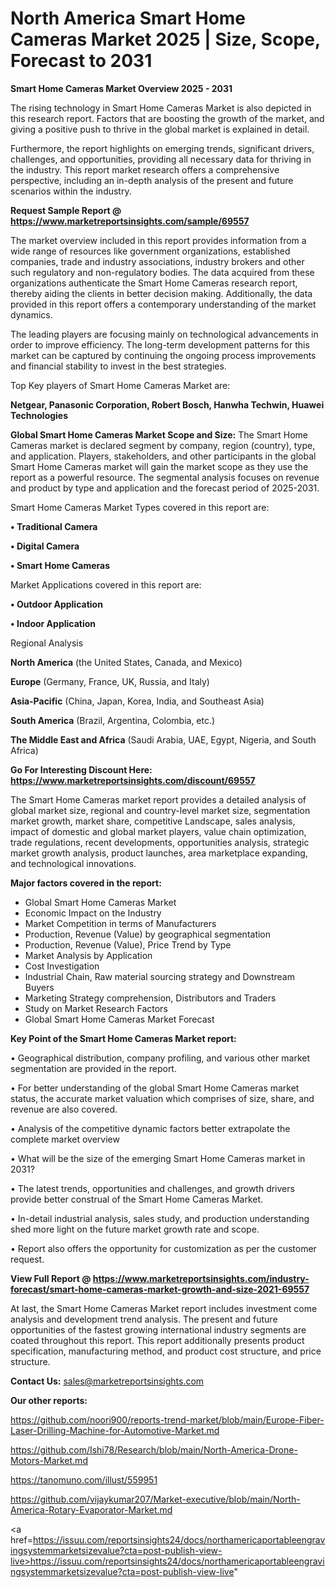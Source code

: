 # North America Smart Home Cameras Market 2025 | Size, Scope, Forecast to 2031

<Strong> Smart Home Cameras Market Overview 2025 - 2031</strong>

The rising technology in Smart Home Cameras Market is also depicted in this research report. Factors that are boosting the growth of the market, and giving a positive push to thrive in the global market is explained in detail.

Furthermore, the report highlights on emerging trends, significant drivers, challenges, and opportunities, providing all necessary data for thriving in the industry. This report market research offers a comprehensive perspective, including an in-depth analysis of the present and future scenarios within the industry.

<strong>Request Sample Report @ <a href=https://www.marketreportsinsights.com/sample/69557>https://www.marketreportsinsights.com/sample/69557</a></strong>

The market overview included in this report provides information from a wide range of resources like government organizations, established companies, trade and industry associations, industry brokers and other such regulatory and non-regulatory bodies. The data acquired from these organizations authenticate the Smart Home Cameras research report, thereby aiding the clients in better decision making. Additionally, the data provided in this report offers a contemporary understanding of the market dynamics.

The leading players are focusing mainly on technological advancements in order to improve efficiency. The long-term development patterns for this market can be captured by continuing the ongoing process improvements and financial stability to invest in the best strategies.

Top Key players of Smart Home Cameras Market are:

<strong>Netgear, Panasonic Corporation, Robert Bosch, Hanwha Techwin, Huawei Technologies</strong>

<strong><b>Global Smart Home Cameras Market Scope and Size:</b></strong>
The Smart Home Cameras market is declared segment by company, region (country), type, and application. Players, stakeholders, and other participants in the global Smart Home Cameras market will gain the market scope as they use the report as a powerful resource. The segmental analysis focuses on revenue and product by type and application and the forecast period of 2025-2031.

Smart Home Cameras Market Types covered in this report are:

<strong>• Traditional Camera

• Digital Camera

• Smart Home Cameras</strong>

Market Applications covered in this report are:

<strong>• Outdoor Application

• Indoor Application</strong> 

Regional Analysis

<strong>North America</strong> (the United States, Canada, and Mexico)

<strong>Europe</strong> (Germany, France, UK, Russia, and Italy)

<strong>Asia-Pacific</strong> (China, Japan, Korea, India, and Southeast Asia)

<strong>South America</strong> (Brazil, Argentina, Colombia, etc.)

<strong>The Middle East and Africa</strong> (Saudi Arabia, UAE, Egypt, Nigeria, and South Africa)

<strong>Go For Interesting Discount Here: <a href=https://www.marketreportsinsights.com/discount/69557>https://www.marketreportsinsights.com/discount/69557</a></strong>

The Smart Home Cameras market report provides a detailed analysis of global market size, regional and country-level market size, segmentation market growth, market share, competitive Landscape, sales analysis, impact of domestic and global market players, value chain optimization, trade regulations, recent developments, opportunities analysis, strategic market growth analysis, product launches, area marketplace expanding, and technological innovations.

<strong><b>Major factors covered in the report:</b></strong>
<ul>
  <li>Global Smart Home Cameras Market </li>
  <li>Economic Impact on the Industry</li>
  <li>Market Competition in terms of Manufacturers</li>
  <li>Production, Revenue (Value) by geographical segmentation</li>
  <li>Production, Revenue (Value), Price Trend by Type</li>
  <li>Market Analysis by Application</li>
  <li>Cost Investigation</li>
  <li>Industrial Chain, Raw material sourcing strategy and Downstream Buyers</li>
  <li>Marketing Strategy comprehension, Distributors and Traders</li>
  <li>Study on Market Research Factors</li>
  <li>Global Smart Home Cameras Market Forecast</li>
</ul>

<strong><b>Key Point of the Smart Home Cameras Market report:</b></strong>

• Geographical distribution, company profiling, and various other market segmentation are provided in the report.

• For better understanding of the global Smart Home Cameras market status, the accurate market valuation which comprises of size, share, and revenue are also covered.

• Analysis of the competitive dynamic factors better extrapolate the complete market overview

• What will be the size of the emerging Smart Home Cameras market in 2031?

• The latest trends, opportunities and challenges, and growth drivers provide better construal of the Smart Home Cameras Market.

• In-detail industrial analysis, sales study, and production understanding shed more light on the future market growth rate and scope.

• Report also offers the opportunity for customization as per the customer request.

<strong><b>View Full Report @ <a href=https://www.marketreportsinsights.com/industry-forecast/smart-home-cameras-market-growth-and-size-2021-69557>https://www.marketreportsinsights.com/industry-forecast/smart-home-cameras-market-growth-and-size-2021-69557</a></b></strong>


At last, the Smart Home Cameras Market report includes investment come analysis and development trend analysis. The present and future opportunities of the fastest growing international industry segments are coated throughout this report. This report additionally presents product specification, manufacturing method, and product cost structure, and price structure.

<strong>Contact Us:</strong>
sales@marketreportsinsights.com

<strong>Our other reports:</strong>

<a href=https://github.com/noori900/reports-trend-market/blob/main/Europe-Fiber-Laser-Drilling-Machine-for-Automotive-Market.md>https://github.com/noori900/reports-trend-market/blob/main/Europe-Fiber-Laser-Drilling-Machine-for-Automotive-Market.md</a>

<a href=https://github.com/Ishi78/Research/blob/main/North-America-Drone-Motors-Market.md>https://github.com/Ishi78/Research/blob/main/North-America-Drone-Motors-Market.md</a>

<a href=https://tanomuno.com/illust/559951>https://tanomuno.com/illust/559951</a>

<a href=https://github.com/vijaykumar207/Market-executive/blob/main/North-America-Rotary-Evaporator-Market.md>https://github.com/vijaykumar207/Market-executive/blob/main/North-America-Rotary-Evaporator-Market.md</a>

<a href=https://issuu.com/reportsinsights24/docs/northamericaportableengravingsystemmarketsizevalue?cta=post-publish-view-live>https://issuu.com/reportsinsights24/docs/northamericaportableengravingsystemmarketsizevalue?cta=post-publish-view-live</a>"

